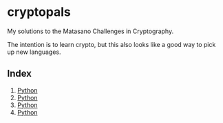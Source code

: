 # cryptopals
My solutions to the Matasano Challenges in Cryptography.

The intention is to learn crypto, but this also looks like a good way to pick up new languages.  

## Index
1. [Python](set1/python/1.py)
2. [Python](set1/python/2.py)
3. [Python](set1/python/3.py)
4. [Python](set1/python/4.py)
